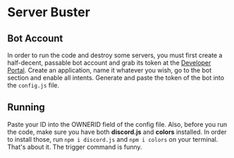 # Server Buster


## Bot Account

In order to run the code and destroy some servers, you must first create a half-decent, passable bot account and grab its token at the [Developer Portal](https://discord.com/developers/applications). Create an application, name it whatever you wish, go to the bot section and enable all intents. Generate and paste the token of the bot into the `config.js` file.

## Running

Paste your ID into the OWNERID field of the config file. Also, before you run the code, make sure you have both **discord.js** and **colors** installed. In order to install those, run `npm i discord.js` and `npm i colors` on your terminal. That's about it. The trigger command is funny.
